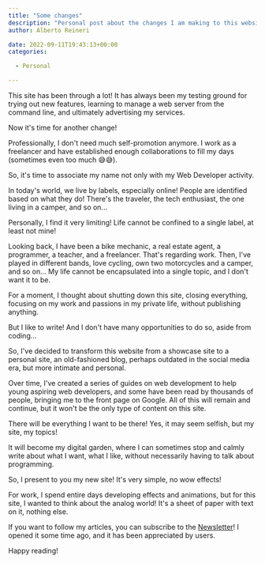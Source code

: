 ```yaml
---
title: "Some changes"
description: "Personal post about the changes I am making to this website."
author: Alberto Reineri

date: 2022-09-11T19:43:13+00:00
categories:

  - Personal

---
```


This site has been through a lot! It has always been my testing ground for trying out new features, learning to manage a web server from the command line, and ultimately advertising my services.

Now it's time for another change!

Professionally, I don't need much self-promotion anymore. I work as a freelancer and have established enough collaborations to fill my days (sometimes even too much 😅😅).

So, it's time to associate my name not only with my Web Developer activity.

In today's world, we live by labels, especially online! People are identified based on what they do! There's the traveler, the tech enthusiast, the one living in a camper, and so on...

Personally, I find it very limiting! Life cannot be confined to a single label, at least not mine!

Looking back, I have been a bike mechanic, a real estate agent, a programmer, a teacher, and a freelancer. That's regarding work. Then, I've played in different bands, love cycling, own two motorcycles and a camper, and so on... My life cannot be encapsulated into a single topic, and I don't want it to be.

For a moment, I thought about shutting down this site, closing everything, focusing on my work and passions in my private life, without publishing anything.

But I like to write! And I don't have many opportunities to do so, aside from coding...

So, I've decided to transform this website from a showcase site to a personal site, an old-fashioned blog, perhaps outdated in the social media era, but more intimate and personal.

Over time, I've created a series of guides on web development to help young aspiring web developers, and some have been read by thousands of people, bringing me to the front page on Google. All of this will remain and continue, but it won't be the only type of content on this site.

There will be everything I want to be there! Yes, it may seem selfish, but my site, my topics!

It will become my digital garden, where I can sometimes stop and calmly write about what I want, what I like, without necessarily having to talk about programming.

So, I present to you my new site! It's very simple, no wow effects!

For work, I spend entire days developing effects and animations, but for this site, I wanted to think about the analog world! It's a sheet of paper with text on it, nothing else.

If you want to follow my articles, you can subscribe to the [Newsletter][1]! I opened it some time ago, and it has been appreciated by users.

Happy reading!

 [1]: /subscribe-to-newsletter/"